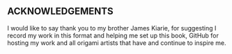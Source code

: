 ## ACKNOWLEDGEMENTS

I would like to say thank you to my brother James Kiarie, for suggesting I record my work in this format and helping me set up this book, GitHub for hosting my work and all origami artists that have and continue to inspire me.